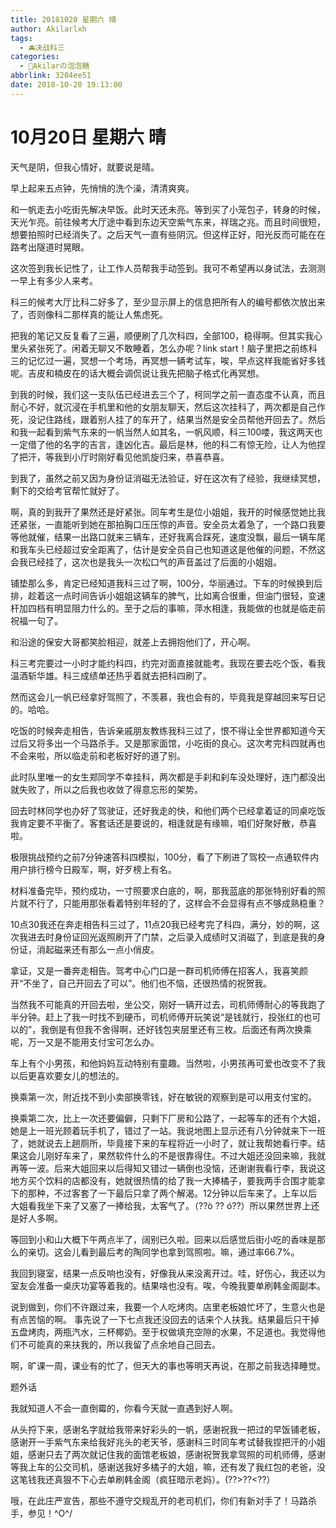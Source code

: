 ```yaml
---
title: 20181020 星期六 晴
author: Akilarlxh
tags:
  - 🚘决战科三
categories:
  - 🍬Akilarの泡泡糖
abbrlink: 3204ee51
date: 2018-10-20 19:13:00
---
```

# 10月20日 星期六 晴

天气是阴，但我心情好，就要说是晴。

早上起来五点钟，先悄悄的洗个澡，清清爽爽。

和一帆走去小吃街先解决早饭。此时天还未亮。等到买了小笼包子，转身的时候，天光乍亮。前往候考大厅途中看到东边天空紫气东来，祥瑞之兆。而且时间很短，想要拍照时已经消失了。之后天气一直有些阴沉。但这样正好，阳光反而可能在在路考出隧道时晃眼。

这次签到我长记性了，让工作人员帮我手动签到。我可不希望再以身试法，去测测一早上有多少人来考。

科三的候考大厅比科二好多了，至少显示屏上的信息把所有人的编号都依次放出来了，否则像科二那样真的能让人焦虑死。

把我的笔记又反复看了三遍，顺便刷了几次科四，全部100，稳得啊。但其实我心里头紧张死了。闲着无聊又不敢睡着，怎么办呢？link start！脑子里把之前练科三的记忆过一遍，冥想一个考场，再冥想一辆考试车，唉，早点这样我能省好多钱呢。吉皮和楠皮在的话大概会调侃说让我先把脑子格式化再冥想。

到我的时候，我们这一支队伍已经进去三个了，柯同学之前一直态度不认真，而且耐心不好，就沉浸在手机里和他的女朋友聊天，然后这次挂科了，两次都是自己作死，没记住路线，跟着别人挂了的车开了，结果当然是安全员帮他开回去了。然后和我一起看到紫气东来的一帆当然人如其名，一帆风顺，科三100喽，我这两天也一定借了他的名字的吉言，逢凶化吉。最后是林，他的科二有惊无险，让人为他捏了把汗，等我到小厅时刚好看见他凯旋归来，恭喜恭喜。

到我了，虽然之前又因为身份证消磁无法验证，好在这次有了经验，我继续冥想，剩下的交给考官帮忙就好了。

啊，真的到我开了果然还是好紧张。同车考生是位小姐姐，我开的时候感觉她比我还紧张，一直能听到她在那拍胸口压压惊的声音。安全员太着急了，一个路口我要等他就催，结果一出路口就来三辆车，还好我离合踩死，速度没飘，最后一辆车尾和我车头已经超过安全距离了，估计是安全员自己也知道这是他催的问题，不然这会我已经挂了，这次也是我头一次松口气的声音盖过了后面的小姐姐。

铺垫那么多，肯定已经知道我科三过了啊，100分，华丽通过。下车的时候换到后排，趁着这一点时间告诉小姐姐这辆车的脾气，比如离合很重，但油门很轻，变速杆加四档有明显阻力什么的。至于之后的事嘛，萍水相逢，我能做的也就是临走前祝福一句了。

和沿途的保安大哥都笑脸相迎，就差上去拥抱他们了，开心啊。

科三考完要过一小时才能约科四，约完对面直接就能考。我现在要去吃个饭，看我温酒斩华雄。科三成绩单还热乎着就去把科四刷了。

然而这会儿一帆已经拿好驾照了，不羡慕，我也会有的，毕竟我是穿越回来写日记的。哈哈。

吃饭的时候奔走相告，告诉亲戚朋友教练我科三过了，恨不得让全世界都知道今天过后又将多出一个马路杀手。又是那家面馆，小吃街的良心。这次考完科四就再也不会来啦，所以临走前和老板好好的道了别。

此时队里唯一的女生郑同学不幸挂科，两次都是手刹和刹车没处理好，连门都没出就失败了，所以之后我也收敛了得意忘形的架势。

回去时林同学也办好了驾驶证，还好我走的快，和他们两个已经拿着证的同桌吃饭我肯定要不平衡了。客套话还是要说的，相逢就是有缘嘛，咱们好聚好散，恭喜啦。

极限挑战预约之前7分钟速答科四模拟，100分，看了下刷进了驾校一点通软件内用户排行榜今日殿军，啊，好歹榜上有名。

材料准备完毕，预约成功，一寸照要求白底的，啊，那我蓝底的那张特别好看的照片就不行了，只能用那张看着特别年轻的了，这样会不会显得有点不够成熟稳重？

10点30我还在奔走相告科三过了，11点20我已经考完了科四，满分，妙的啊，这次我进去时身份证回光返照刷开了门禁，之后录入成绩时又消磁了，到底是我的身份证，消起磁来还有那么一点小俏皮。

拿证，又是一番奔走相告。驾考中心门口是一群司机师傅在招客人，我喜笑颜开“不坐了，自己开回去了可以”。他们也不恼，还很热情的祝贺我。

当然我不可能真的开回去啦，坐公交，刚好一辆开过去，司机师傅耐心的等我跑了半分钟。赶上了我一时找不到硬币，司机师傅开玩笑说“是钱就行，投张红的也可以的”，我倒是有但我不舍得啊，还好钱包夹层里还有三枚。后面还有两次换乘呢，万一又是不能用支付宝可怎么办。

车上有个小男孩，和他妈妈互动特别有童趣。当然啦，小男孩再可爱也改变不了我以后更喜欢要女儿的想法的。

换乘第一次，附近找不到小卖部换零钱，好在敏锐的观察到是可以用支付宝的。

换乘第二次，比上一次还要偏僻，只剩下厂房和公路了，一起等车的还有个大姐，她是上一班光顾着玩手机了，错过了一站。我说地图上显示还有八分钟就来下一班了，她就说去上趟厕所，毕竟接下来的车程将近一小时了，就让我帮她看行李。结果这会儿刚好车来了，果然软件什么的不是很靠得住。不过大姐还没回来嘛，我就再等一波。后来大姐回来以后得知又错过一辆倒也没恼，还谢谢我看行李，我说这地方买个饮料的店都没有，她就很热情的给了我一大捧橘子，要我两手合围才能拿下的那种，不过客套了一下最后只拿了两个解渴。12分钟以后车来了。上车以后大姐看我坐下来了又塞了一捧给我，太客气了。（??ò ?? ó??）所以果然世界上还是好人多啊。

等回到小和山大概下午两点半了，阔别已久啦。回来以后感觉后街小吃的香味是那么的亲切。这会儿看到最后考的陶同学也拿到驾照啦。嘛，通过率66.7%。

我回到寝室，结果一点反响也没有，好像我从来没离开过。哇，好伤心，我还以为室友会准备一桌庆功宴等着我的。结果啥也没有。唉，今晚我要单刷韩金阁副本。

说到做到，你们不许跟过来，我要一个人吃烤肉。店里老板娘忙坏了，生意火也是有点苦恼的啊。
事先说了一下七点我还没回去的话来个人扶我。结果最后只干掉五盘烤肉，两瓶汽水，三杯椰奶。至于权做填充空隙的水果，不足道也。我觉得他们不可能真的来扶我的，所以我留了点余地自己回去。

啊，旷课一周，课业有的忙了，但天大的事也等明天再说，在那之前我选择睡觉。

题外话

我就知道人不会一直倒霉的，你看今天就一直遇到好人啊。

从头捋下来，感谢名字就给我带来好彩头的一帆，感谢祝我一把过的早饭铺老板，感谢开一手紫气东来给我好兆头的老天爷，感谢科三时同车考试替我捏把汗的小姐姐，感谢只去了两次就记住我的面馆老板娘，感谢祝贺我拿驾照的司机师傅，感谢等我上车的公交司机，感谢送我好多橘子的大姐，嘛，还有发了我红包的老爸，没这笔钱我还真狠不下心去单刷韩金阁（疯狂暗示老妈）。(??>??<??）

哦，在此庄严宣告，那些不遵守交规乱开的老司机们，你们有新对手了！马路杀手，参见！\^O^/

